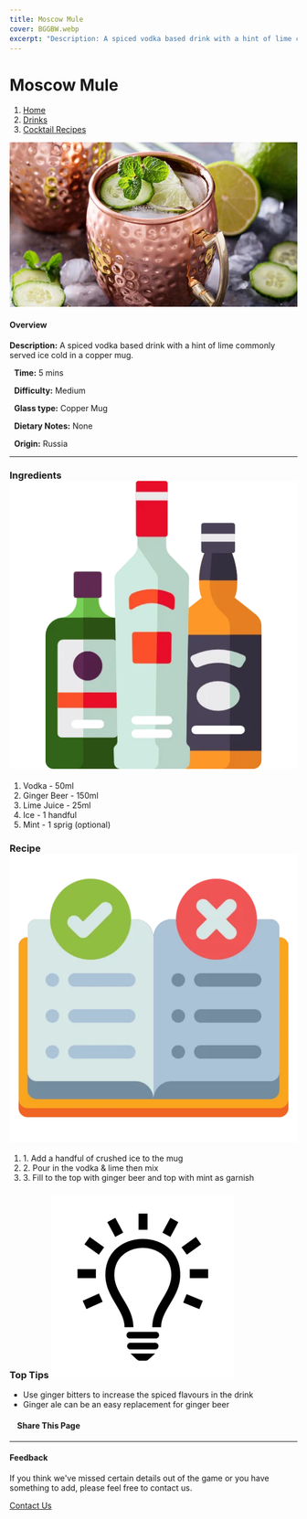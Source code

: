 ```yaml
---
title: Moscow Mule
cover: BGGBW.webp
excerpt: "Description: A spiced vodka based drink with a hint of lime commonly served ice cold in a copper mug."
---
```


# Moscow Mule

1.  [Home](/)
2.  [Drinks](drinks)
3.  [Cocktail Recipes](drinks/cocktailrecipes)

![](/images/moscow-mule.webp)

#### Overview

**Description:** A spiced vodka based drink with a hint of lime commonly served ice cold in a copper mug.

  **Time:** 5 mins

  **Difficulty:** Medium

  **Glass type:** Copper Mug

  **Dietary Notes:** None

  **Origin:** Russia

* * *

### Ingredients ![target](/images/liquor.webp)

1.  Vodka - 50ml
2.  Ginger Beer - 150ml
3.  Lime Juice - 25ml
4.  Ice - 1 handful
5.  Mint - 1 sprig (optional)

### Recipe ![target](/images/rules.webp)

1.  1\. Add a handful of crushed ice to the mug
2.  2\. Pour in the vodka & lime then mix
3.  3\. Fill to the top with ginger beer and top with mint as garnish

### Top Tips ![target](/images/lightbulb.webp)

-   Use ginger bitters to increase the spiced flavours in the drink
-   Ginger ale can be an easy replacement for ginger beer

####     Share This Page

[](https://www.facebook.com/sharer/sharer.php?u=beergogglegames.co.uk/Drinks/CocktailRecipes/moscow-mule)[](https://www.instagram.com/direct/new/)[](https://twitter.com/intent/tweet?url=beergogglegames.co.uk/Drinks/CocktailRecipes/moscow-mule)

* * *

#### Feedback

If you think we've missed certain details out of the game or you have something to add, please feel free to contact us.

  
  
  
[Contact Us](contact)
